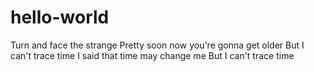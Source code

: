 # hello-world
Turn and face the strange
Pretty soon now you're gonna get older
But I can't trace time
I said that time may change me 
But I can't trace time
